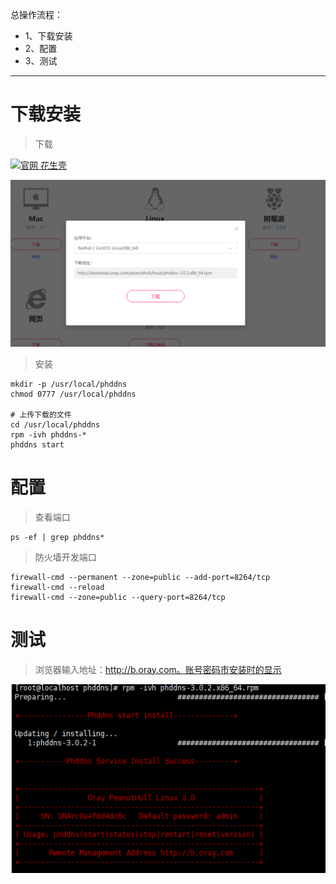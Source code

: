 总操作流程：
- 1、下载安装
- 2、配置
- 3、测试

***

# 下载安装

> 下载

[![](https://img.shields.io/badge/官网-花生壳-red.svg "官网 花生壳")](https://hsk.oray.com/download/)

![](image/1-1.png)

> 安装

```shell
mkdir -p /usr/local/phddns
chmod 0777 /usr/local/phddns

# 上传下载的文件
cd /usr/local/phddns
rpm -ivh phddns-*
phddns start
```

# 配置

> 查看端口

```shell
ps -ef | grep phddns*
```

> 防火墙开发端口

```
firewall-cmd --permanent --zone=public --add-port=8264/tcp
firewall-cmd --reload
firewall-cmd --zone=public --query-port=8264/tcp
```

# 测试

> 浏览器输入地址：http://b.oray.com。账号密码市安装时的显示

![](image/1-2.png)
